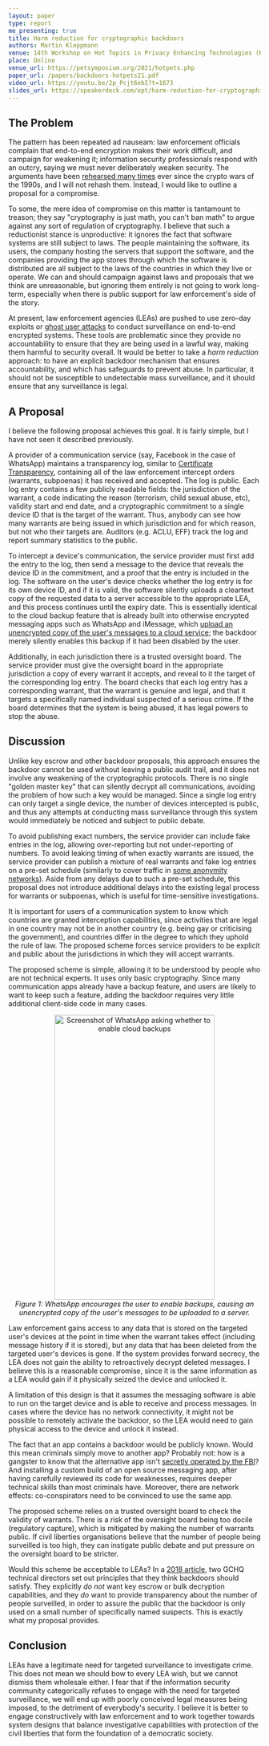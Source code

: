 ```yaml
---
layout: paper
type: report
me_presenting: true
title: Harm reduction for cryptographic backdoors
authors: Martin Kleppmann
venue: 14th Workshop on Hot Topics in Privacy Enhancing Technologies (HotPETs)
place: Online
venue_url: https://petsymposium.org/2021/hotpets.php
paper_url: /papers/backdoors-hotpets21.pdf
video_url: https://youtu.be/2p_Pcjt6ebI?t=1873
slides_url: https://speakerdeck.com/ept/harm-reduction-for-cryptographic-backdoors
---
```



The Problem
-----------

The pattern has been repeated ad nauseam: law enforcement officials complain that end-to-end
encryption makes their work difficult, and campaign for weakening it; information security
professionals respond with an outcry, saying we must never deliberately weaken security. The
arguments have been [rehearsed many times](https://dspace.mit.edu/handle/1721.1/97690) ever since
the crypto wars of the 1990s, and I will not rehash them. Instead, I would like to outline
a proposal for a compromise.

To some, the mere idea of compromise on this matter is tantamount to treason; they say "cryptography
is just math, you can't ban math" to argue against any sort of regulation of cryptography. I believe
that such a reductionist stance is unproductive: it ignores the fact that software systems are still
subject to laws. The people maintaining the software, its users, the company hosting the servers
that support the software, and the companies providing the app stores through which the software is
distributed are all subject to the laws of the countries in which they live or operate. We can and
should campaign against laws and proposals that we think are unreasonable, but ignoring them
entirely is not going to work long-term, especially when there is public support for law
enforcement's side of the story.

At present, law enforcement agencies (LEAs) are pushed to use zero-day exploits or
[ghost user attacks](https://martin.kleppmann.com/papers/ghost-attack-spw19.pdf) to conduct
surveillance on end-to-end encrypted systems. These tools are problematic since they provide no
accountability to ensure that they are being used in a lawful way, making them harmful to security
overall. It would be better to take a *harm reduction* approach: to have an explicit backdoor
mechanism that ensures accountability, and which has safeguards to prevent abuse. In particular, it
should not be susceptible to undetectable mass surveillance, and it should ensure that any
surveillance is legal.

A Proposal
----------

I believe the following proposal achieves this goal. It is fairly simple, but I have not seen it
described previously.

A provider of a communication service (say, Facebook in the case of WhatsApp) maintains
a transparency log, similar to [Certificate Transparency](https://queue.acm.org/detail.cfm?id=2668154),
containing all of the law enforcement intercept orders (warrants, subpoenas) it has received and
accepted. The log is public. Each log entry contains a few publicly readable fields: the
jurisdiction of the warrant, a code indicating the reason (terrorism, child sexual abuse, etc),
validity start and end date, and a cryptographic commitment to a single device ID that is the target
of the warrant. Thus, anybody can see how many warrants are being issued in which jurisdiction and
for which reason, but not who their targets are. Auditors (e.g. ACLU, EFF) track the log and report
summary statistics to the public.

To intercept a device's communication, the service provider must first add the entry to the log,
then send a message to the device that reveals the device ID in the commitment, and a proof that the
entry is included in the log. The software on the user's device checks whether the log entry is for
its own device ID, and if it is valid, the software silently uploads a cleartext copy of the
requested data to a server accessible to the appropriate LEA, and this process continues until the
expiry date. This is essentially identical to the cloud backup feature that is already built into
otherwise encrypted messaging apps such as WhatsApp and iMessage, which
[upload an unencrypted copy of the user's messages to a cloud service](https://arxiv.org/abs/2105.12613);
the backdoor merely silently enables this backup if it had been disabled by the user.

Additionally, in each jurisdiction there is a trusted oversight board. The service provider must
give the oversight board in the appropriate jurisdiction a copy of every warrant it accepts, and
reveal to it the target of the corresponding log entry. The board checks that each log entry has
a corresponding warrant, that the warrant is genuine and legal, and that it targets a specifically
named individual suspected of a serious crime. If the board determines that the system is being
abused, it has legal powers to stop the abuse.

Discussion
----------

Unlike key escrow and other backdoor proposals, this approach ensures the backdoor cannot be used
without leaving a public audit trail, and it does not involve any weakening of the cryptographic
protocols. There is no single "golden master key" that can silently decrypt all communications,
avoiding the problem of how such a key would be managed. Since a single log entry can only target
a single device, the number of devices intercepted is public, and thus any attempts at conducting
mass surveillance through this system would immediately be noticed and subject to public debate.

To avoid publishing exact numbers, the service provider can include fake entries in the log,
allowing over-reporting but not under-reporting of numbers. To avoid leaking timing of when exactly
warrants are issued, the service provider can publish a mixture of real warrants and fake log
entries on a pre-set schedule (similarly to cover traffic in
[some anonymity networks](https://www.usenix.org/system/files/conference/usenixsecurity17/sec17-piotrowska.pdf)).
Aside from any delays due to such a pre-set schedule, this proposal does not introduce additional
delays into the existing legal process for warrants or subpoenas, which is useful for time-sensitive
investigations.

It is important for users of a communication system to know which countries are granted interception
capabilities, since activities that are legal in one country may not be in another country (e.g.
being gay or criticising the government), and countries differ in the degree to which they uphold
the rule of law.  The proposed scheme forces service providers to be explicit and public about the
jurisdictions in which they will accept warrants.

The proposed scheme is simple, allowing it to be understood by people who are not technical experts.
It uses only basic cryptography. Since many communication apps already have a backup feature, and
users are likely to want to keep such a feature, adding the backdoor requires very little additional
client-side code in many cases.

<p style="text-align: center">
<img src="/2021/07/whatsapp-backup.png" width="320" height="568" alt="Screenshot of WhatsApp asking whether to enable cloud backups"><br>
<em>Figure 1: WhatsApp encourages the user to enable backups, causing an unencrypted copy of the user's messages to be uploaded to a server.</em>
</p>

Law enforcement gains access to any data that is stored on the targeted user's devices at the point
in time when the warrant takes effect (including message history if it is stored), but any data that
has been deleted from the targeted user's devices is gone. If the system provides forward secrecy,
the LEA does not gain the ability to retroactively decrypt deleted messages. I believe this is
a reasonable compromise, since it is the same information as a LEA would gain if it physically
seized the device and unlocked it.

A limitation of this design is that it assumes the messaging software is able to run on the target
device and is able to receive and process messages. In cases where the device has no network
connectivity, it might not be possible to remotely activate the backdoor, so the LEA would need to
gain physical access to the device and unlock it instead.

The fact that an app contains a backdoor would be publicly known. Would this mean criminals simply
move to another app? Probably not: how is a gangster to know that the alternative app isn't
[secretly operated by the FBI](https://www.bbc.co.uk/news/world-57394831)? And installing a custom
build of an open source messaging app, after having carefully reviewed its code for weaknesses,
requires deeper technical skills than most criminals have. Moreover, there are network effects:
co-conspirators need to be convinced to use the same app.

The proposed scheme relies on a trusted oversight board to check the validity of warrants. There is
a risk of the oversight board being too docile (regulatory capture), which is mitigated by making
the number of warrants public. If civil liberties organisations believe that the number of people
being surveilled is too high, they can instigate public debate and put pressure on the oversight
board to be stricter.

Would this scheme be acceptable to LEAs? In a
[2018 article](https://www.lawfareblog.com/principles-more-informed-exceptional-access-debate), two GCHQ technical directors set out principles that they
think backdoors should satisfy. They explicitly *do not* want key escrow or bulk decryption
capabilities, and they *do* want to provide transparency about the number of people surveilled, in
order to assure the public that the backdoor is only used on a small number of specifically named
suspects. This is exactly what my proposal provides.

Conclusion
----------

LEAs have a legitimate need for targeted surveillance to investigate crime. This does not mean we
should bow to every LEA wish, but we cannot dismiss them wholesale either. I fear that if the
information security community categorically refuses to engage with the need for targeted
surveillance, we will end up with poorly conceived legal measures being imposed, to the detriment of
everybody's security. I believe it is better to engage constructively with law enforcement and to
work together towards system designs that balance investigative capabilities with protection of the
civil liberties that form the foundation of a democratic society.
